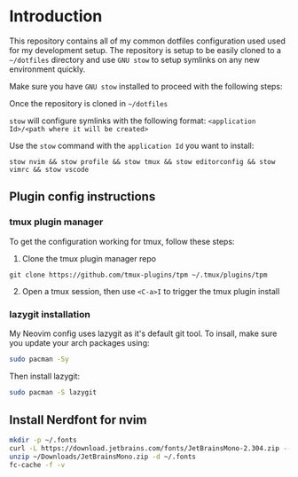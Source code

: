 # Introduction

This repository contains all of my common dotfiles configuration used used for my development setup. The repository is setup to be easily cloned to a `~/dotfiles` directory and use `GNU stow` to setup symlinks on any new environment quickly.

Make sure you have `GNU stow` installed to proceed with the following steps:

Once the repository is cloned in `~/dotfiles`

`stow` will configure symlinks with the following format: `<application Id>/<path where it will be created>`

Use the `stow` command with the `application Id` you want to install:

```shell
stow nvim && stow profile && stow tmux && stow editorconfig && stow vimrc && stow vscode
```

## Plugin config instructions

### tmux plugin manager

To get the configuration working for tmux, follow these steps:

1. Clone the tmux plugin manager repo

```shell
git clone https://github.com/tmux-plugins/tpm ~/.tmux/plugins/tpm
```

2. Open a tmux session, then use `<C-a>I` to trigger the tmux plugin install

### lazygit installation

My Neovim config uses lazygit as it's default git tool. To insall, make sure you update your arch packages using:

```bash
sudo pacman -Sy
```

Then install lazygit:
```bash
sudo pacman -S lazygit
```

## Install Nerdfont for nvim

```bash
mkdir -p ~/.fonts
curl -L https://download.jetbrains.com/fonts/JetBrainsMono-2.304.zip --output ~/Downloads/JetBrainsMono.zip
unzip ~/Downloads/JetBrainsMono.zip -d ~/.fonts
fc-cache -f -v
```


